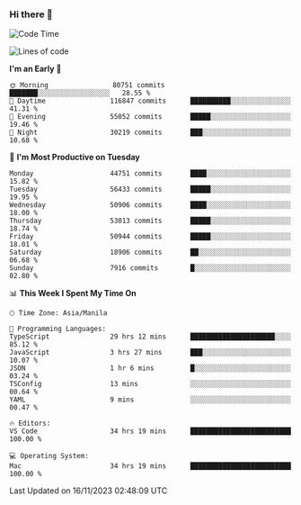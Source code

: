 ### Hi there 👋

<!--START_SECTION:waka-->
![Code Time](http://img.shields.io/badge/Code%20Time-4%2C544%20hrs%2027%20mins-blue)

![Lines of code](https://img.shields.io/badge/From%20Hello%20World%20I%27ve%20Written-113.0%20million%20lines%20of%20code-blue)

**I'm an Early 🐤** 

```text
🌞 Morning                80751 commits       ███████░░░░░░░░░░░░░░░░░░   28.55 % 
🌆 Daytime                116847 commits      ██████████░░░░░░░░░░░░░░░   41.31 % 
🌃 Evening                55052 commits       █████░░░░░░░░░░░░░░░░░░░░   19.46 % 
🌙 Night                  30219 commits       ███░░░░░░░░░░░░░░░░░░░░░░   10.68 % 
```
📅 **I'm Most Productive on Tuesday** 

```text
Monday                   44751 commits       ████░░░░░░░░░░░░░░░░░░░░░   15.82 % 
Tuesday                  56433 commits       █████░░░░░░░░░░░░░░░░░░░░   19.95 % 
Wednesday                50906 commits       ████░░░░░░░░░░░░░░░░░░░░░   18.00 % 
Thursday                 53013 commits       █████░░░░░░░░░░░░░░░░░░░░   18.74 % 
Friday                   50944 commits       █████░░░░░░░░░░░░░░░░░░░░   18.01 % 
Saturday                 18906 commits       ██░░░░░░░░░░░░░░░░░░░░░░░   06.68 % 
Sunday                   7916 commits        █░░░░░░░░░░░░░░░░░░░░░░░░   02.80 % 
```


📊 **This Week I Spent My Time On** 

```text
🕑︎ Time Zone: Asia/Manila

💬 Programming Languages: 
TypeScript               29 hrs 12 mins      █████████████████████░░░░   85.12 % 
JavaScript               3 hrs 27 mins       ███░░░░░░░░░░░░░░░░░░░░░░   10.07 % 
JSON                     1 hr 6 mins         █░░░░░░░░░░░░░░░░░░░░░░░░   03.24 % 
TSConfig                 13 mins             ░░░░░░░░░░░░░░░░░░░░░░░░░   00.64 % 
YAML                     9 mins              ░░░░░░░░░░░░░░░░░░░░░░░░░   00.47 % 

🔥 Editors: 
VS Code                  34 hrs 19 mins      █████████████████████████   100.00 % 

💻 Operating System: 
Mac                      34 hrs 19 mins      █████████████████████████   100.00 % 
```


 Last Updated on 16/11/2023 02:48:09 UTC
<!--END_SECTION:waka-->


<!--
**rad182/rad182** is a ✨ _special_ ✨ repository because its `README.md` (this file) appears on your GitHub profile.

Here are some ideas to get you started:

- 🔭 I’m currently working on ...
- 🌱 I’m currently learning ...
- 👯 I’m looking to collaborate on ...
- 🤔 I’m looking for help with ...
- 💬 Ask me about ...
- 📫 How to reach me: ...
- 😄 Pronouns: ...
- ⚡ Fun fact: ...
-->
